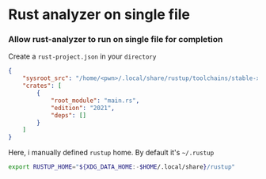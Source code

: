 # Rust analyzer on single file

### Allow rust-analyzer to run on single file for completion

Create a `rust-project.json` in your `directory`

```json
{
    "sysroot_src": "/home/<pwn>/.local/share/rustup/toolchains/stable-x86_64-unknown-linux-gnu/lib/rustlib/src/rust/library/",
    "crates": [
        {
            "root_module": "main.rs",
            "edition": "2021",
            "deps": []
        }
    ]
}
```

Here, i manually defined `rustup` home. By default it's `~/.rustup`
```bash
export RUSTUP_HOME="${XDG_DATA_HOME:-$HOME/.local/share}/rustup"
```
